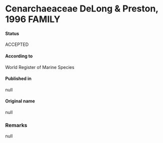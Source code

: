 Cenarchaeaceae DeLong & Preston, 1996 FAMILY
=======

#### Status
ACCEPTED

#### According to
World Register of Marine Species

#### Published in
null

#### Original name
null

### Remarks
null